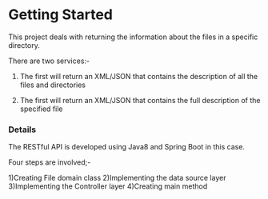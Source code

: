 # Getting Started

This project deals with returning the information about the files in a specific directory.

There are two services:-

1) The first will return an XML/JSON that contains the description of all the files and directories 

2) The first will return an XML/JSON that contains the full description of the specified file


### Details

The RESTful API is developed using Java8 and Spring Boot in this case.

Four steps are involved;-

1)Creating File domain class
2)Implementing the data source layer
3)Implementing the Controller layer
4)Creating main method

